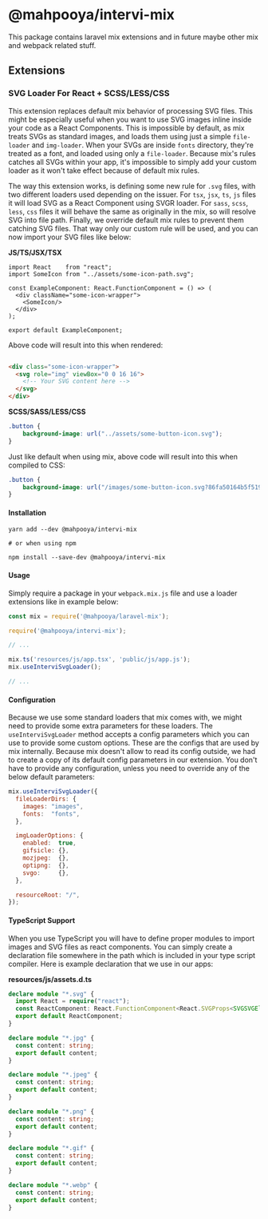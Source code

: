 # @mahpooya/intervi-mix

This package contains laravel mix extensions and in future maybe other mix and webpack related stuff.

## Extensions

### SVG Loader For React + SCSS/LESS/CSS

This extension replaces default mix behavior of processing SVG files. This might be especially useful when you want to
use SVG images inline inside your code as a React Components. This is impossible by default, as mix treats SVGs as
standard images, and loads them using just a simple `file-loader` and `img-loader`. When your SVGs are inside `fonts`
directory, they're treated as a font, and loaded using only a `file-loader`. Because mix's rules catches all SVGs within
your app, it's impossible to simply add your custom loader as it won't take effect because of default mix rules.

The way this extension works, is defining some new rule for `.svg` files, with two different loaders used depending on
the issuer. For `tsx`, `jsx`, `ts`, `js` files it will load SVG as a React Component using SVGR loader. For `sass`,
`scss`, `less`, `css` files it will behave the same as originally in the mix, so will resolve SVG into file path.
Finally, we override default mix rules to prevent them catching SVG files. That way only our custom rule will be used,
and you can now import your SVG files like below:

**JS/TS/JSX/TSX**

```tsx
import React    from "react";
import SomeIcon from "../assets/some-icon-path.svg";

const ExampleComponent: React.FunctionComponent = () => (
  <div className="some-icon-wrapper">
    <SomeIcon/>
  </div>
);

export default ExampleComponent;
```

Above code will result into this when rendered:

```html

<div class="some-icon-wrapper">
  <svg role="img" viewBox="0 0 16 16">
    <!-- Your SVG content here -->
  </svg>
</div>
```

**SCSS/SASS/LESS/CSS**

```scss
.button {
    background-image: url("../assets/some-button-icon.svg");
}
```

Just like default when using mix, above code will result into this when compiled to CSS:

```css
.button {
    background-image: url("/images/some-button-icon.svg?86fa50164b5f5197fb5647a1dea78b48");
}
```

#### Installation

```shell
yarn add --dev @mahpooya/intervi-mix

# or when using npm

npm install --save-dev @mahpooya/intervi-mix
```

#### Usage

Simply require a package in your `webpack.mix.js` file and use a loader extensions like in example below:

```js
const mix = require('@mahpooya/laravel-mix');

require('@mahpooya/intervi-mix');

// ...

mix.ts('resources/js/app.tsx', 'public/js/app.js');
mix.useInterviSvgLoader();

// ...
```

#### Configuration

Because we use some standard loaders that mix comes with, we might need to provide some extra parameters for these
loaders. The `useInterviSvgLoader` method accepts a config parameters which you can use to provide some custom options.
These are the configs that are used by mix internally. Because mix doesn't allow to read its config outside, we had to
create a copy of its default config parameters in our extension. You don't have to provide any configuration, unless you
need to override any of the below default parameters:

```js
mix.useInterviSvgLoader({
  fileLoaderDirs: {
    images: "images",
    fonts:  "fonts",
  },

  imgLoaderOptions: {
    enabled:  true,
    gifsicle: {},
    mozjpeg:  {},
    optipng:  {},
    svgo:     {},
  },

  resourceRoot: "/",
});
```

#### TypeScript Support

When you use TypeScript you will have to define proper modules to import images and SVG files as react components. You
can simply create a declaration file somewhere in the path which is included in your type script compiler. Here is
example declaration that we use in our apps:

**resources/js/assets.d.ts**

```ts
declare module "*.svg" {
  import React = require("react");
  const ReactComponent: React.FunctionComponent<React.SVGProps<SVGSVGElement>>;
  export default ReactComponent;
}

declare module "*.jpg" {
  const content: string;
  export default content;
}

declare module "*.jpeg" {
  const content: string;
  export default content;
}

declare module "*.png" {
  const content: string;
  export default content;
}

declare module "*.gif" {
  const content: string;
  export default content;
}

declare module "*.webp" {
  const content: string;
  export default content;
}
```

